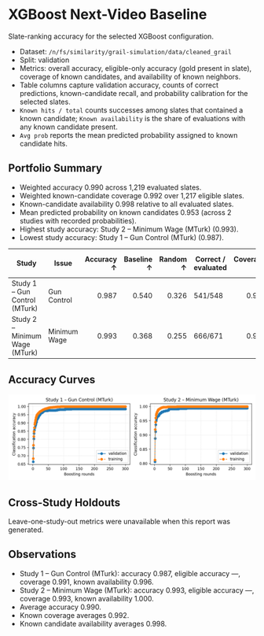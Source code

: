# XGBoost Next-Video Baseline

Slate-ranking accuracy for the selected XGBoost configuration.

- Dataset: `/n/fs/similarity/grail-simulation/data/cleaned_grail`
- Split: validation
- Metrics: overall accuracy, eligible-only accuracy (gold present in slate), coverage of known candidates, and availability of known neighbors.
- Table columns capture validation accuracy, counts of correct predictions, known-candidate recall, and probability calibration for the selected slates.
- `Known hits / total` counts successes among slates that contained a known candidate; `Known availability` is the share of evaluations with any known candidate present.
- `Avg prob` reports the mean predicted probability assigned to known candidate hits.

## Portfolio Summary

- Weighted accuracy 0.990 across 1,219 evaluated slates.
- Weighted known-candidate coverage 0.992 over 1,217 eligible slates.
- Known-candidate availability 0.998 relative to all evaluated slates.
- Mean predicted probability on known candidates 0.953 (across 2 studies with recorded probabilities).
- Highest study accuracy: Study 2 – Minimum Wage (MTurk) (0.993).
- Lowest study accuracy: Study 1 – Gun Control (MTurk) (0.987).

| Study | Issue | Accuracy ↑ | Baseline ↑ | Random ↑ | Correct / evaluated | Coverage ↑ | Known hits / total | Known availability ↑ | Avg prob ↑ |
| --- | --- | ---: | ---: | ---: | --- | ---: | --- | ---: | ---: |
| Study 1 – Gun Control (MTurk) | Gun Control | 0.987 | 0.540 | 0.326 | 541/548 | 0.991 | 541/546 | 0.996 | 0.940 |
| Study 2 – Minimum Wage (MTurk) | Minimum Wage | 0.993 | 0.368 | 0.255 | 666/671 | 0.993 | 666/671 | 1.000 | 0.966 |

## Accuracy Curves

![Slate accuracy overview](curves/accuracy_overview.png)

## Cross-Study Holdouts

Leave-one-study-out metrics were unavailable when this report was generated.

## Observations

- Study 1 – Gun Control (MTurk): accuracy 0.987, eligible accuracy —, coverage 0.991, known availability 0.996.
- Study 2 – Minimum Wage (MTurk): accuracy 0.993, eligible accuracy —, coverage 0.993, known availability 1.000.
- Average accuracy 0.990.
- Known coverage averages 0.992.
- Known candidate availability averages 0.998.
